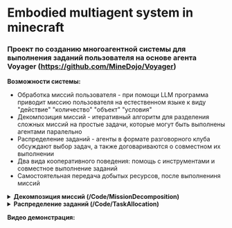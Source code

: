 # Embodied multiagent system in minecraft
### Проект по созданию многоагентной системы для выполнения заданий пользователя на основе агента Voyager (https://github.com/MineDojo/Voyager)
__Возможности системы:__
- Обработка миссий пользователя - при помощи LLM программа приводит миссию пользователя на естественном языке к виду "действие" "количество" "объект" "условия"
- Декомпозиция миссий - итеративный алгоритм для разделения сложных миссий на простые задачи, которые могут быть выполнены агентами паралельно
- Распределение заданий - агенты в формате разговорного клуба обсуждают выбор задач, а также договариваются о совместном их выполнении
- Два вида кооперативного поведения: помощь с инструментами и совместное выполнение заданий
- Самостоятельная передача добытых ресурсов, после выполнениня миссий


<details><summary><b>Декомпозиция миссий (/Code/MissionDecomposition)</b></summary>
Планирование действий агентов является одной из самых важных задач многоагентной системы, ведь недостаток хотя бы одного из материалов, в игре майнкрафт будет означать невозможность получения нужного предмета, что в конечном счёте сделает достижение поставленной миссии невозможным.

Чтобы определить все промежуточные этапыб, необходимые для выполнения миссии, используется рекурсивный алгоритм на основе LLM и технологии RAG, который определяет нужные для выполнения миссии ресурсы и инструменты, а затем рекурсивно анализирует эти ресурсы и инструменты, как миссии по их добыче.

Пример декомпозиции миссии: (левый столбец содержит необходимые ресурсы для выполнения миссии, средний - действия, которые нужно осуществить, чтобы добыть эти материалы, правый - последовательность действий для одного агента, осуществление которых позволит выполнить поставленную миссию)  
    
![Пример декомпозии миссий](images/task_decomposition.png)
</details>

<details><summary><b>Распределение заданий (/Code/TaskAllocation)</b></summary>
Для решения проблемы распределения заданий, система моделирует процесс общения людей в разговорном клубе.
При помощи LLM говорящий агент выбирает задания из списка, после чего генерирует сообщение, чтобы оповестить других агентов. Остальные агенты оценивают и обсуждают решение. После чего они могут попросить говорящего агента сменить миссию, либо присоединиться к нему или помочь ему с инструментами.  
  
__Простая визуализация процесса распределения заданий:__

![Пример декомпозии миссий](images/task_allocation_demo.png)

__Распределение заданий в игре майнкрафт__

![Пример декомпозии миссий](images/allocation.png)


</details>

__Видео демонстрация:__






